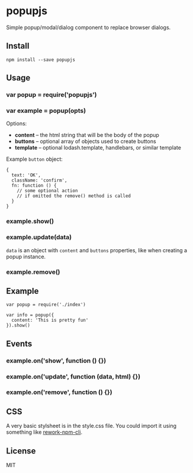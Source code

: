 # popupjs

Simple popup/modal/dialog component to replace browser dialogs.

## Install

```
npm install --save popupjs
```

## Usage

### var popup = require('popupjs')

### var example = popup(opts)

Options:

- **content** – the html string that will be the body of the popup
- **buttons** – optional array of objects used to create buttons
- **template** – optional lodash.template, handlebars, or similar template 

Example `button` object:

```
{
  text: 'OK',
  className: 'confirm',
  fn: function () {
    // some optional action
    // if omitted the remove() method is called
  }
}
```

### example.show()

### example.update(data)

`data` is an object with `content` and `buttons` properties, like when creating a popup instance.

### example.remove()

## Example

```
var popup = require('./index')

var info = popup({
  content: 'This is pretty fun'
}).show()
```

## Events

### example.on('show', function () {})

### example.on('update', function (data, html) {})

### example.on('remove', function () {})

## CSS

A very basic stylsheet is in the style.css file. You could import it using something like [rework-npm-cli](http://npmjs.org/rework-npm-cli).

## License
MIT